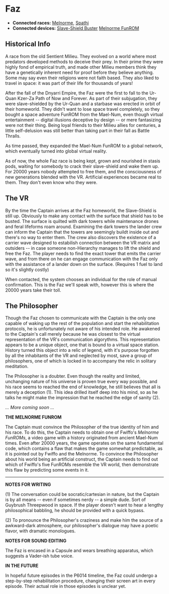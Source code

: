 # Faz #

  * **Connected races:** [Melnorme](Melnorme.md), [Spathi](Spathi.md)
  * **Connected devices:** [Slave-Shield Buster](SlaveShieldBuster.md) [Melnorme FunROM](MelnormeFunROM.md)

## Historical Info ##

A race from the old Sentient Milieu. They evolved on a world where most predators developed methods to deceive their prey. In their prime they were highly fond of empirical truth, and made other Milieu members think they have a genetically inherent need for proof before they believe anything. Some may say even their religions were not faith based. They also liked to travel in space: it was part of their life for thousands of years!

After the fall of the Dnyarri Empire, the Faz were the first to fall to the Ur-Quan Kzer-Za Path of Now and Forever. As part of their subjugation, they were slave-shielded by the Ur-Quan and a starbase was erected in orbit of their homeworld. They didn't want to lose space travel completely, so they bought a space adventure FunROM from the Mael-Num, even though virtual entertainment -- digital illusions deceptive by design -- or mere fantasizing were not their thing. Being loyal friends to their Milieu allies for centuries, a little self-delusion was still better than taking part in their fall as Battle Thralls.

As time passed, they expanded the Mael-Num FunROM to a global network, which eventually turned into global virtual reality.

As of now, the whole Faz race is being kept, grown and nourished in stasis pods, waiting for somebody to crack their slave-shield and wake them up. For 20000 years nobody attempted to free them, and the consciousness of new generations blended with the VR. Artificial experiences became real to them. They don't even know who they were.

## The VR ##

By the time the Captain arrives at the Faz homeworld, the Slave-Shield is still up. Obviously to make any contact with the surface that shield has to be busted. The surface is quilted with dark towers while maintenance drones and feral lifeforms roam around. Examining the dark towers the lander crew can inform the Captain that the towers are seemingly buildt inside out and there's no way to enter them. The crew also discovers the existence of a carrier wave designed to estabilish connection between the VR matrix and outsiders -- in case someone non-Hierarchy manages to lift the shield and free the Faz. The player needs to find the exact tower that emits the carrier wave, and from there on he can engage communication with the Faz only with the assistance of a lander down on the surface. (Requires 1 fuel to land so it's slightly costly)

When contacted, the system chooses an individual for the role of manual confirmation. This is the Faz we'll speak with, however this is where the 20000 years take their toll.

## The Philosopher ##

Though the Faz chosen to communicate with the Captain is the only one capable of waking up the rest of the population and start the rehabilitation protocols, he is unfortunately not aware of his intended role. He awakened to the Captain's call merely because he was closest to the virtual representation of the VR's communication algorythms. This representation appears to be a unique object, one that is bound to a virtual space station. History turned this object into a relic of legend, with it's purpose forgotten by all the inhabitants of the VR and neglected by most, save a group of philosophers, one of which is locked in to accompany the relic in solitary meditation.

The Philosopher is a doubter. Even though the reality and limited, unchanging nature of his universe is proven true every way possible, and his race seems to reached the end of knowledge, he still believes that all is merely a deception (1). This idea drilled itself deep into his mind, so as he talks he might make the impression that he reached the edge of sanity (2).

_... More coming soon ..._

**THE MELNORME FUNROM**

The Captain must convince the Philosopher of the true identity of him and his race. To do this, the Captain needs to obtain one of Fwiffo's _Melnorme FunROMs_, a video game with a history originated from ancient Mael-Num times. Even after 20000 years, the game operates on the same fundamental code, which contains a flaw that makes the game somewhat predictable, as it is pointed out by Fwiffo and the Melnorme. To convince the Philosopher about his world being an artificial construct, the Captain needs to find out which of Fwiffo's five FunROMs resemble the VR world, then demonstrate this flaw by predicting some events in it.


---


**NOTES FOR WRITING**

(1) The conversation could be socratic/cartesian in nature, but the Captain is by all means -- even if sometimes nerdy -- a simple dude. Sort of Guybrush Threepwood in space. If the player doesn't want to hear a lengthy philosophical babbling, he should be provided with a quick bypass.

(2) To pronounce the Philosopher's craziness and make him the source of a awkward-dark atmosphere, our philosopher's dialogue may have a poetic flavor, with dramatic monologues.

**NOTES FOR SOUND EDITING**

The Faz is encased in a Capsule and wears breathing apparatus, which suggests a Vader-ish tube voice.

**IN THE FUTURE**

In hopeful future episodes in the P6014 timeline, the Faz could undergo a step-by-step rehabilitation procedure, changing their screen art in every episode. Their actual role in those episodes is unclear yet.